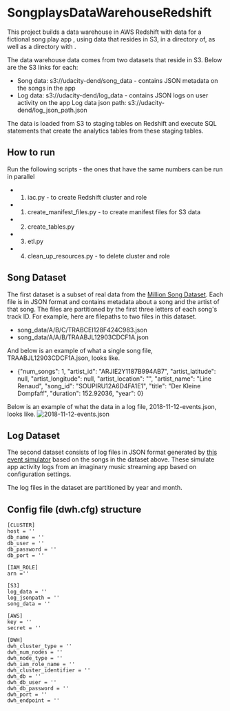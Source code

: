 # SongplaysDataWarehouseRedshift
This project builds a data warehouse in AWS Redshift with data for a fictional song play app , using data that resides in S3, in a directory of, as well as a directory with .

The data warehouse data comes from two datasets that reside in S3. Below are the S3 links for each:

- Song data: s3://udacity-dend/song_data - contains JSON metadata on the songs in the app
- Log data: s3://udacity-dend/log_data - contains JSON logs on user activity on the app
Log data json path: s3://udacity-dend/log_json_path.json

The data is loaded from S3 to staging tables on Redshift and execute SQL statements that create the analytics tables from these staging tables.

## How to run
Run the following scripts - the ones that have the same numbers can be run in parallel
- 1) iac.py - to create Redshift cluster and role
- 1) create_manifest_files.py - to create manifest files for S3 data
- 2) create_tables.py
- 3) etl.py
- 4) clean_up_resources.py - to delete cluster and role

## Song Dataset
The first dataset is a subset of real data from the [Million Song Dataset](https://labrosa.ee.columbia.edu/millionsong/). Each file is in JSON format and contains metadata about a song and the artist of that song. The files are partitioned by the first three letters of each song's track ID. For example, here are filepaths to two files in this dataset.
- song_data/A/B/C/TRABCEI128F424C983.json
- song_data/A/A/B/TRAABJL12903CDCF1A.json

And below is an example of what a single song file, TRAABJL12903CDCF1A.json, looks like.
- {"num_songs": 1, "artist_id": "ARJIE2Y1187B994AB7", "artist_latitude": null, "artist_longitude": null, "artist_location": "", "artist_name": "Line Renaud", "song_id": "SOUPIRU12A6D4FA1E1", "title": "Der Kleine Dompfaff", "duration": 152.92036, "year": 0}

Below is an example of what the data in a log file, 2018-11-12-events.json, looks like.
![ 2018-11-12-events.json](https://classroom.udacity.com/nanodegrees/nd027/parts/69a25b76-3ebd-4b72-b7cb-03d82da12844/modules/58ff61b9-a54f-496d-b4c7-fa22750f6c76/lessons/b3ce1791-9545-4187-b1fc-1e29cc81f2b0/concepts/fa049d13-5e15-4333-b909-f1f6f0ce36a5# "Log data")

## Log Dataset
The second dataset consists of log files in JSON format generated by [this event simulator](https://github.com/Interana/eventsim) based on the songs in the dataset above. These simulate app activity logs from an imaginary music streaming app based on configuration settings.

The log files in the dataset are partitioned by year and month.


## Config file (dwh.cfg) structure
```
[CLUSTER]
host = ''
db_name = ''
db_user = ''
db_password = ''
db_port = ''

[IAM_ROLE]
arn =''

[S3]
log_data = ''
log_jsonpath = ''
song_data = ''

[AWS]
key = ''
secret = ''

[DWH]
dwh_cluster_type = ''
dwh_num_nodes = ''
dwh_node_type = ''
dwh_iam_role_name = ''
dwh_cluster_identifier = ''
dwh_db = ''
dwh_db_user = ''
dwh_db_password = ''
dwh_port = ''
dwh_endpoint = ''
```